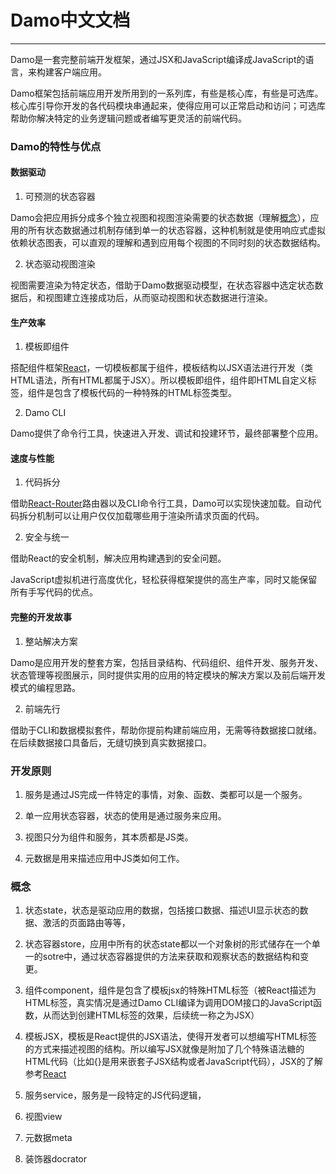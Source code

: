 # Damo中文文档

---

Damo是一套完整前端开发框架，通过JSX和JavaScript编译成JavaScript的语言，来构建客户端应用。

Damo框架包括前端应用开发所用到的一系列库，有些是核心库，有些是可选库。核心库引导你开发的各代码模块串通起来，使得应用可以正常启动和访问；可选库帮助你解决特定的业务逻辑问题或者编写更灵活的前端代码。

### Damo的特性与优点

#### 数据驱动

1. 可预测的状态容器

  Damo会把应用拆分成多个独立视图和视图渲染需要的状态数据（理解[概念](#概念)），应用的所有状态数据通过机制存储到单一的状态容器，这种机制就是使用响应式虚拟依赖状态图表，可以直观的理解和遇到应用每个视图的不同时刻的状态数据结构。

2. 状态驱动视图渲染

  视图需要渲染为特定状态，借助于Damo数据驱动模型，在状态容器中选定状态数据后，和视图建立连接成功后，从而驱动视图和状态数据进行渲染。


#### 生产效率

1. 模板即组件

  搭配组件框架[React](http://www.runoob.com/react/react-tutorial.html)，一切模板都属于组件，模板结构以JSX语法进行开发（类HTML语法，所有HTML都属于JSX）。所以模板即组件，组件即HTML自定义标签，组件是包含了模板代码的一种特殊的HTML标签类型。

2. Damo CLI

  Damo提供了命令行工具，快速进入开发、调试和投建环节，最终部署整个应用。


#### 速度与性能

1. 代码拆分

  借助[React-Router](http://react-guide.github.io/react-router-cn/docs/API.html)路由器以及CLI命令行工具，Damo可以实现快速加载。自动代码拆分机制可以让用户仅仅加载哪些用于渲染所请求页面的代码。

2. 安全与统一

  借助React的安全机制，解决应用构建遇到的安全问题。

  JavaScript虚拟机进行高度优化，轻松获得框架提供的高生产率，同时又能保留所有手写代码的优点。


#### 完整的开发故事

1. 整站解决方案

  Damo是应用开发的整套方案，包括目录结构、代码组织、组件开发、服务开发、状态管理等视图展示，同时提供实用的应用的特定模块的解决方案以及前后端开发模式的编程思路。

2. 前端先行

  借助于CLI和数据模拟套件，帮助你提前构建前端应用，无需等待数据接口就绪。在后续数据接口具备后，无缝切换到真实数据接口。


### 开发原则

1. 服务是通过JS完成一件特定的事情，对象、函数、类都可以是一个服务。

2. 单一应用状态容器，状态的使用是通过服务来应用。

3. 视图只分为组件和服务，其本质都是JS类。

4. 元数据是用来描述应用中JS类如何工作。


### 概念

1. 状态state，状态是驱动应用的数据，包括接口数据、描述UI显示状态的数据、激活的页面路由等等，

2. 状态容器store，应用中所有的状态state都以一个对象树的形式储存在一个单一的sotre中，通过状态容器提供的方法来获取和观察状态的数据结构和变更。

3. 组件component，组件是包含了模板jsx的特殊HTML标签（被React描述为HTML标签，真实情况是通过Damo CLI编译为调用DOM接口的JavaScript函数，从而达到创建HTML标签的效果，后续统一称之为JSX）

4. 模板JSX，模板是React提供的JSX语法，使得开发者可以想编写HTML标签的方式来描述视图的结构。所以编写JSX就像是附加了几个特殊语法糖的HTML代码（比如{}是用来嵌套子JSX结构或者JavaScript代码），JSX的了解参考[React](http://www.runoob.com/react/react-tutorial.html)

5. 服务service，服务是一段特定的JS代码逻辑，

6. 视图view

7. 元数据meta

8. 装饰器docrator



